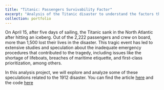 ```yaml
---
title: "Titanic: Passengers Survivability Factor"
excerpt: "Analysis of the Titanic disaster to understand the factors that contributed to survivability<br/><img src='/images/dataanalysisimg/titan1.png'>"
collection: portfolio
---
```


On April 15, after five days of sailing, the Titanic sank in the North Atlantic after hitting an iceberg. Out of the 2,222 passengers and crew on board, more than 1,500 lost their lives in the disaster. This tragic event has led to extensive studies and speculation about the inadequate emergency procedures that contributed to the tragedy, including issues like the shortage of lifeboats, breaches of maritime etiquette, and first-class prioritization, among others.

In this analysis project, we will explore and analyze some of these speculations related to the 1912 disaster. You can find the article [here](https://rpubs.com/ranggagemilang/925683) and the code [here](https://github.com/RanggaGemilang/Passengers-Survivability-Factor/tree/main/LBB%20P4DS)
